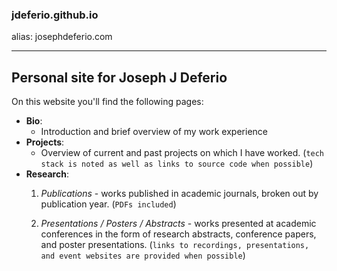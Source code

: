 ### jdeferio.github.io 
alias: josephdeferio.com

---

## Personal site for Joseph J Deferio

On this website you'll find the following pages:
 - __Bio__:  
    - Introduction and brief overview of my work experience
 - __Projects__:
    - Overview of current and past projects on which I have worked. (`tech stack is noted as well as links to source code when possible`)
 - __Research__:
    1. _Publications_ - works published in academic journals, broken out by publication year. (`PDFs included`)
    
    2. _Presentations / Posters / Abstracts_ - works presented at academic conferences in the form of research abstracts, conference papers, and poster presentations. (`links to recordings, presentations, and event websites are provided when possible`)  